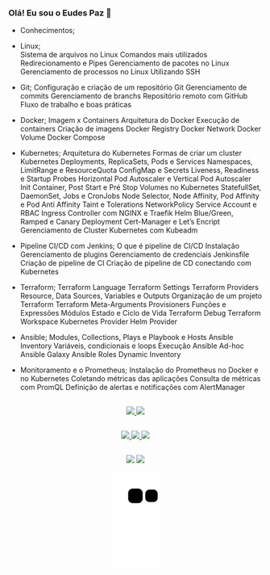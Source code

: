 ### Olá! Eu sou o Eudes Paz 👋

- Conhecimentos; 

* Linux;  
Sistema de arquivos no Linux
Comandos mais utilizados
Redirecionamento e Pipes
Gerenciamento de pacotes no Linux 
Gerenciamento de processos no Linux 
Utilizando SSH

* Git;
Configuração e criação de um repositório
Git Gerenciamento de commits
Gerenciamento de branchs
Repositório remoto com GitHub
Fluxo de trabalho e boas práticas

* Docker;
Imagem x Containers 
Arquitetura do Docker 
Execução de containers 
Criação de imagens
Docker Registry 
Docker Network 
Docker Volume 
Docker Compose
 
* Kubernetes;
Arquitetura do Kubernetes
Formas de criar um cluster Kubernetes
Deployments, ReplicaSets, Pods e Services
Namespaces, LimitRange e ResourceQuota
ConfigMap e Secrets
Liveness, Readiness e Startup Probes
Horizontal Pod Autoscaler e Vertical Pod Autoscaler
Init Container, Post Start e Pré Stop
Volumes no Kubernetes
StatefullSet, DaemonSet, Jobs e CronJobs
Node Selector, Node Affinity, Pod Affinity e Pod Anti Affinity
Taint e Tolerations
NetworkPolicy
Service Account e RBAC
Ingress Controller com NGINX e Traefik
Helm
Blue/Green, Ramped e Canary Deployment
Cert-Manager e Let’s Encript
Gerenciamento de Cluster Kubernetes com Kubeadm

* Pipeline CI/CD com Jenkins;
O que é pipeline de CI/CD
Instalação
Gerenciamento de plugins
Gerenciamento de credenciais
Jenkinsfile
Criação de pipeline de CI
Criação de pipeline de CD conectando com Kubernetes

* Terraform;
Terraform Language
Terraform Settings
Terraform Providers
Resource, Data Sources, Variables e Outputs
Organização de um projeto Terraform 
Terraform Meta-Arguments
Provisioners
Funções e Expressões Módulos
Estado e Ciclo de Vida 
Terraform Debug 
Terraform Workspace 
Kubernetes Provider 
Helm Provider
 
* Ansible;
Modules, Collections, Plays e Playbook e Hosts
Ansible Inventory
Variáveis, condicionais e loops
Execução Ansible Ad-hoc
Ansible Galaxy
Ansible Roles
Dynamic Inventory

* Monitoramento e o Prometheus;
Instalação do Prometheus no Docker e no Kubernetes
Coletando métricas das aplicações
Consulta de métricas com PromQL
Definição de alertas e notificações com AlertManager
 
##

<div align="center">
  <a href="https://github.com/eudespaz">
  <img height="180em" src="https://github-readme-stats.vercel.app/api?username=eudespaz&show_icons=true&theme=dark&include_all_commits=true&count_private=true"/>
  <img height="180em" src="https://github-readme-stats.vercel.app/api/top-langs/?username=eudespaz&layout=compact&langs_count=7&theme=dark"/>
</div>

  ##
  <div align="center">
  <img src="https://img.shields.io/badge/Zabbix-%23f01742.svg?&style=for-the-badge&logo=zabbix&logoColor=white"/>
  <img src="https://img.shields.io/badge/docker%20-%230db7ed.svg?&style=for-the-badge&logo=docker&logoColor=white"/>
  <img src="https://img.shields.io/badge/PHP-777BB4?style=for-the-badge&logo=php&logoColor=white"/>
  </div>
  
  ##
  
  
<div align="center"> 
  <a href="https://www.instagram.com/eudes22tiago/" target="_blank"><img src="https://img.shields.io/badge/-Instagram-%23E4405F?style=for-the-badge&logo=instagram&logoColor=white" target="_blank"></a>
  <a href="https://www.linkedin.com/in/eudes-paz-395ba7186/" target="_blank"><img src="https://img.shields.io/badge/-LinkedIn-%230077B5?style=for-the-badge&logo=linkedin&logoColor=white" target="_blank"></a> 
 
  ![Snake animation](https://github.com/eudespaz/eudespaz/blob/output/github-contribution-grid-snake.svg)
  
</div>
  
  
